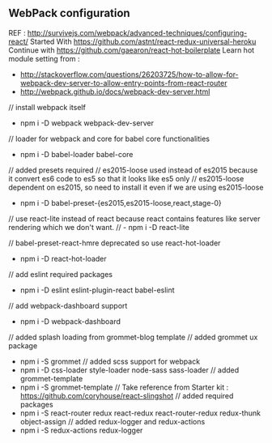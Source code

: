 ## WebPack configuration
REF : http://survivejs.com/webpack/advanced-techniques/configuring-react/
Started With https://github.com/astnt/react-redux-universal-heroku
Continue with https://github.com/gaearon/react-hot-boilerplate
Learn hot module setting from :
- http://stackoverflow.com/questions/26203725/how-to-allow-for-webpack-dev-server-to-allow-entry-points-from-react-router
- http://webpack.github.io/docs/webpack-dev-server.html



// install webpack itself
- npm i -D webpack webpack-dev-server

// loader for webpack and core for babel core functionalities
- npm i -D babel-loader babel-core

// added presets required
// es2015-loose used instead of es2015 because it convert es6 code to es5 so that it looks like es5 only
// es2015-loose dependent on es2015, so need to install it even if we are using es2015-loose
- npm i -D babel-preset-{es2015,es2015-loose,react,stage-0}

// use react-lite instead of react because react contains features like server rendering which we don't want.
// - npm i -D react-lite

// babel-preset-react-hmre deprecated so use react-hot-loader
- npm i -D react-hot-loader

// add eslint required packages
- npm i -D eslint eslint-plugin-react babel-eslint

// add webpack-dashboard support
- npm i -D webpack-dashboard

// added splash loading from grommet-blog template
// added grommet ux package
- npm i -S grommet
// added scss support for webpack
- npm i -D css-loader style-loader node-sass sass-loader
// added grommet-template
- npm i -S grommet-template
// Take reference from Starter kit : https://github.com/coryhouse/react-slingshot
// added required packages
- npm i -S react-router redux react-redux react-router-redux redux-thunk object-assign
// added redux-logger and redux-actions
- npm i -S redux-actions redux-logger